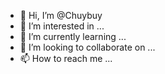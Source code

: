 - 👋 Hi, I’m @Chuybuy
- 👀 I’m interested in ...
- 🌱 I’m currently learning ...
- 💞️ I’m looking to collaborate on ...
- 📫 How to reach me ...

<!---
Chuybuy/Chuybuy is a ✨ special ✨ repository because its `README.md` (this file) appears on your GitHub profile.
You can click the Preview link to take a look at your changes.
--->
